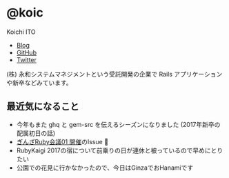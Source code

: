 # @koic

Koichi ITO

- [Blog](http://koic.hatenablog.com/)
- [GitHub](https://github.com/koic)
- [Twitter](https://twitter.com/koic)

(株) 永和システムマネジメントという受託開発の企業で Rails アプリケーションや新卒などみています。

## 最近気になること

- 今年もまた ghq と gem-src を伝えるシーズンになりました (2017年新卒の配属初日の話)
- [ぎんざRuby会議01 開催](https://github.com/ruby-no-kai/official/issues/274)のIssue :tada:
- RubyKaigi 2017の宿について前乗りの日が連休と被っているので早めにとりたい
- 公園での花見に行かなかったので、今日はGinzaでおHanamiです
